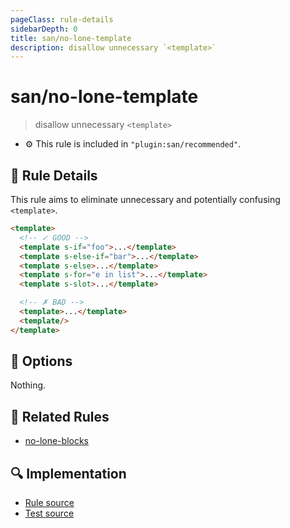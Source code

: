```yaml
---
pageClass: rule-details
sidebarDepth: 0
title: san/no-lone-template
description: disallow unnecessary `<template>`
---
```

# san/no-lone-template
> disallow unnecessary `<template>`

- :gear: This rule is included in `"plugin:san/recommended"`.

## :book: Rule Details

This rule aims to eliminate unnecessary and potentially confusing `<template>`.  

<eslint-code-block :rules="{'san/no-lone-template': ['error']}">

```html
<template>
  <!-- ✓ GOOD -->
  <template s-if="foo">...</template>
  <template s-else-if="bar">...</template>
  <template s-else>...</template>
  <template s-for="e in list">...</template>
  <template s-slot>...</template>

  <!-- ✗ BAD -->
  <template>...</template>
  <template/>
</template>
```

</eslint-code-block>

## :wrench: Options

Nothing.

## :couple: Related Rules

- [no-lone-blocks]

[no-lone-blocks]: https://eslint.org/docs/rules/no-lone-blocks

## :mag: Implementation

- [Rule source](https://github.com/ecomfe/eslint-plugin-san/blob/main/lib/rules/no-lone-template.js)
- [Test source](https://github.com/ecomfe/eslint-plugin-san/tree/main/__tests__/lib/rules/no-lone-template.test.js)
